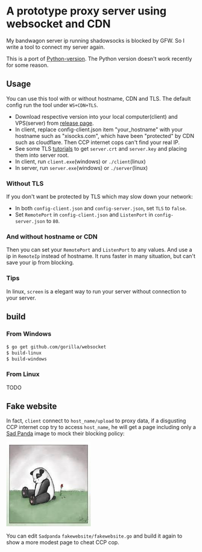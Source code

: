 # A prototype proxy server using websocket and CDN

My bandwagon server ip running shadowsocks is blocked by GFW.
So I write a tool to connect my server again.

This is a port of [Python-version](https://github.com/yiyuezhuo/xisock0). The Python version doesn't work recently for some reason.

## Usage

You can use this tool with or without hostname, CDN and TLS. The default config run the tool under `WS+CDN+TLS`.

* Download respective version into your local computer(client) and VPS(server) from [release page](https://github.com/yiyuezhuo/xisocksGo/releases).
* In client, replace config-client.json item "your_hostname" with your hostname such as "xisocks.com", which have been "protected" by CDN such as cloudflare. Then CCP internet cops can't find your real IP. 
* See some TLS [tutorials](https://guide.v2fly.org/en_US/advanced/tls.html#register-a-domain) to get `server.crt` and `server.key` and placing them into server root.
* In client, run `client.exe`(windows) or `./client`(linux)
* In server, run `server.exe`(windows) or `./server`(linux)

### Without TLS

If you don't want be protected by TLS which may slow down your network:

* In both `config-client.json` and `config-server.json`, set `TLS` to `false`.
* Set `RemotePort` in `config-client.json` and `ListenPort` in `config-server.json` to `80`.

### And without hostname or CDN

Then you can set your `RemotePort` and `ListenPort` to any values. And use a ip in `RemoteIp` instead of hostname.
It runs faster in many situation, but can't save your ip from blocking.

### Tips

In linux, `screen` is a elegant way to run your server without connection to your server.

## build

### From Windows

```
$ go get github.com/gorilla/websocket
$ build-linux
$ build-windows
```

### From Linux

TODO

## Fake website

In fact, `client` connect to `host_name/upload` to proxy data, if a disgusting CCP internet cop try to access `host_name`,
he will get a page including only a [Sad Panda](https://knowyourmeme.com/memes/sad-panda) image to mock their blocking policy:
 
<img src="static/sadpanda.jpg">

You can edit `Sadpanda` `fakewebsite/fakewebsite.go` and build it again to show a more modest page to cheat CCP cop.
